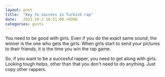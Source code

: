 ```yaml
---
layout: post
title:  "Key to success in Turkish rap"
date:   2021-10-3 10:51:00 +0300
categories: posts
---
```


You need to be good with girls.
Even if you do the exact same sound, the winner is the one who gets the girls.
When girls start to send your pictures to their friends, it is the time you win the rap game.


So, if you want to be a succesful rapper, you need to get along with girls. Looking tough helps, other than that you don't need to do anything. Just copy other rappers.
